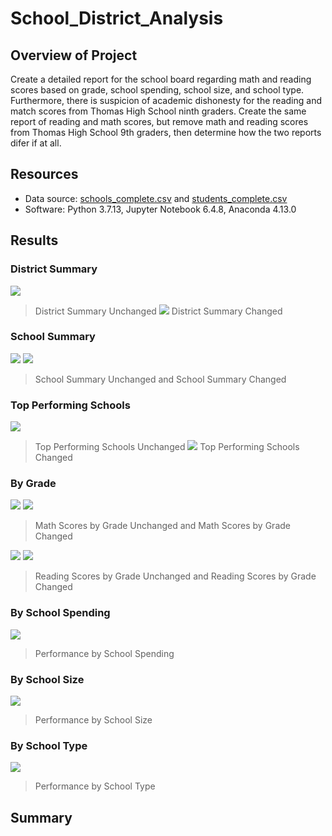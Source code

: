 # School_District_Analysis

## Overview of Project
Create a detailed report for the school board regarding math and reading scores based on grade, school spending, school size, and school type. Furthermore, there is suspicion of academic dishonesty for the reading and match scores from Thomas High School ninth graders. Create the same report of reading and math scores, but remove math and reading scores from Thomas High School 9th graders, then determine how the two reports difer if at all.

## Resources
- Data source: [schools_complete.csv](/Resources/schools_complete.csv) and [students_complete.csv](/Resources/students_complete.csv)
- Software: Python 3.7.13, Jupyter Notebook 6.4.8, Anaconda 4.13.0

## Results

### District Summary
![](/Resources/district_summary_original.PNG)
> District Summary Unchanged
![](/Resources/district_summary_updated.PNG)
> District Summary Changed

### School Summary
![](/Resources/school_summary_original.PNG) ![](/Resources/school_summary_updated.PNG)
> School Summary Unchanged and School Summary Changed

### Top Performing Schools
![](/Resources/top_schools_original.PNG) 
> Top Performing Schools Unchanged
![](/Resources/top_schools_updated.PNG)
> Top Performing Schools Changed

### By Grade
![](/Resources/math_scores_by_grade_original.PNG) ![](/Resources/math_scores_by_grade_updated.PNG)
> Math Scores by Grade Unchanged and Math Scores by Grade Changed

![](/Resources/reading_scores_by_grade_original.PNG) ![](/Resources/reading_scores_by_grade_updated.PNG)
> Reading Scores by Grade Unchanged and Reading Scores by Grade Changed

### By School Spending
![](/Resources/spending_summary.PNG)
> Performance by School Spending

### By School Size
![](/Resources/size_summary.PNG)
> Performance by School Size

### By School Type
![](/Resources/type_summary.PNG)
> Performance by School Type

## Summary